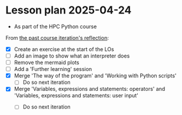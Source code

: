 # Lesson plan 2025-04-24

- As part of the HPC Python course

From [the past course iteration's reflection](../../reflections/20250304/README.md):

- [x] Create an exercise at the start of the LOs
- [ ] Add an image to show what an interpreter does
- [ ] Remove the mermaid plots
- [ ] Add a 'Further learning' session
- [x] Merge 'The way of the program' and 'Working with Python scripts'
    - [ ] Do so next iteration
- [x] Merge 'Variables, expressions and statements: operators'
  and 'Variables, expressions and statements: user input'
    - [ ] Do so next iteration

